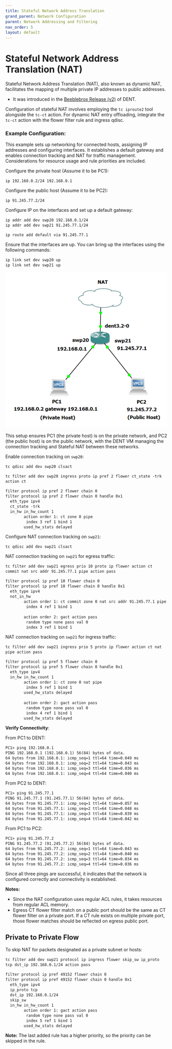 ```yaml
---
title: Stateful Network Address Translation
grand_parent: Network Configuration
parent: Network Addressing and Filtering
nav_order: 5
layout: default
---
```


# Stateful Network Address Translation (NAT)

Stateful Network Address Translation (NAT), also known as dynamic NAT, facilitates the mapping of multiple private IP addresses to public addresses.

- It was introduced in the [Beeblebrox Release (v2)](https://github.com/dentproject/dentOS/releases/tag/v2.0) of DENT.

Configuration of stateful NAT involves employing the `tc iproute2` tool alongside the `tc-ct` action. For dynamic NAT entry offloading, integrate the `tc-ct` action with the flower filter rule and ingress qdisc.

### Example Configuration:

This example sets up networking for connected hosts, assigning IP addresses and configuring interfaces. It establishes a default gateway and enables connection tracking and NAT for traffic management. Considerations for resource usage and rule priorities are included.

Configure the private host (Assume it to be PC1):

```
ip 192.168.0.2/24 192.168.0.1
```

Configure the public host (Assume it to be PC2):

```
ip 91.245.77.2/24
```

Configure IP on the interfaces and set up a default gateway:

```
ip addr add dev swp20 192.168.0.1/24
ip addr add dev swp21 91.245.77.1/24
```

```
ip route add default via 91.245.77.1
```

Ensure that the interfaces are up. You can bring up the interfaces using the following commands:

```
ip link set dev swp20 up
ip link set dev swp21 up
```

![Stateful-NAT](../../Images/ImagesForNetworkConfiguration/NAT1.png)

This setup ensures PC1 (the private host) is on the private network, and PC2 (the public host) is on the public network, with the DENT VM managing the connection tracking and Stateful NAT between these networks.

Enable connection tracking on `swp20`:

```
tc qdisc add dev swp20 clsact
```

```
tc filter add dev swp20 ingress proto ip pref 2 flower ct_state -trk action ct
```

```
filter protocol ip pref 2 flower chain 0
filter protocol ip pref 2 flower chain 0 handle 0x1
  eth_type ipv4
  ct_state -trk
  in_hw in_hw_count 1
        action order 1: ct zone 0 pipe
         index 3 ref 1 bind 1
        used_hw_stats delayed
```

Configure NAT connection tracking on `swp21`:

```
tc qdisc add dev swp21 clsact
```

NAT connection tracking on `swp21` for egress traffic:

```
tc filter add dev swp21 egress prio 10 proto ip flower action ct commit nat src addr 91.245.77.1 pipe action pass
```

```
filter protocol ip pref 10 flower chain 0
filter protocol ip pref 10 flower chain 0 handle 0x1
  eth_type ipv4
  not_in_hw
        action order 1: ct commit zone 0 nat src addr 91.245.77.1 pipe
         index 4 ref 1 bind 1

        action order 2: gact action pass
         random type none pass val 0
         index 3 ref 1 bind 1
```

NAT connection tracking on `swp21` for ingress traffic:

```
tc filter add dev swp21 ingress prio 5 proto ip flower action ct nat pipe action pass
```

```
filter protocol ip pref 5 flower chain 0
filter protocol ip pref 5 flower chain 0 handle 0x1
  eth_type ipv4
  in_hw in_hw_count 1
        action order 1: ct zone 0 nat pipe
         index 5 ref 1 bind 1
        used_hw_stats delayed

        action order 2: gact action pass
         random type none pass val 0
         index 4 ref 1 bind 1
        used_hw_stats delayed
```

**Verify Connectivity**:

From PC1 to DENT:

```
PC1> ping 192.168.0.1
PING 192.168.0.1 (192.168.0.1) 56(84) bytes of data.
64 bytes from 192.168.0.1: icmp_seq=1 ttl=64 time=0.049 ms
64 bytes from 192.168.0.1: icmp_seq=2 ttl=64 time=0.043 ms
64 bytes from 192.168.0.1: icmp_seq=3 ttl=64 time=0.036 ms
64 bytes from 192.168.0.1: icmp_seq=4 ttl=64 time=0.040 ms
```

From PC2 to DENT:

```
PC1> ping 91.245.77.1
PING 91.245.77.1 (91.245.77.1) 56(84) bytes of data.
64 bytes from 91.245.77.1: icmp_seq=1 ttl=64 time=0.057 ms
64 bytes from 91.245.77.1: icmp_seq=2 ttl=64 time=0.048 ms
64 bytes from 91.245.77.1: icmp_seq=3 ttl=64 time=0.039 ms
64 bytes from 91.245.77.1: icmp_seq=4 ttl=64 time=0.042 ms
```

From PC1 to PC2:

```
PC1> ping 91.245.77.2
PING 91.245.77.2 (91.245.77.2) 56(84) bytes of data.
64 bytes from 91.245.77.2: icmp_seq=1 ttl=64 time=0.043 ms
64 bytes from 91.245.77.2: icmp_seq=2 ttl=64 time=0.040 ms
64 bytes from 91.245.77.2: icmp_seq=3 ttl=64 time=0.034 ms
64 bytes from 91.245.77.2: icmp_seq=4 ttl=64 time=0.036 ms
```

Since all three pings are successful, it indicates that the network is configured correctly and connectivity is established.

**Notes:**

- Since the NAT configuration uses regular ACL rules, it takes resources from regular ACL memory.
- Egress CT flower filter match on a public port should be the same as CT flower filter on a private port. If a CT rule exists on multiple private port, those flower matches should be reflected on egress public port.

## Private to Private Flow

To skip NAT for packets designated as a private subnet or hosts:

```
tc filter add dev swp21 protocol ip ingress flower skip_sw ip_proto tcp dst_ip 192.168.0.1/24 action pass
```

```
filter protocol ip pref 49152 flower chain 0
filter protocol ip pref 49152 flower chain 0 handle 0x1
  eth_type ipv4
  ip_proto tcp
  dst_ip 192.168.0.1/24
  skip_sw
  in_hw in_hw_count 1
        action order 1: gact action pass
         random type none pass val 0
         index 5 ref 1 bind 1
        used_hw_stats delayed
```

**Note:** The last added rule has a higher priority, so the priority can be skipped in the rule.
